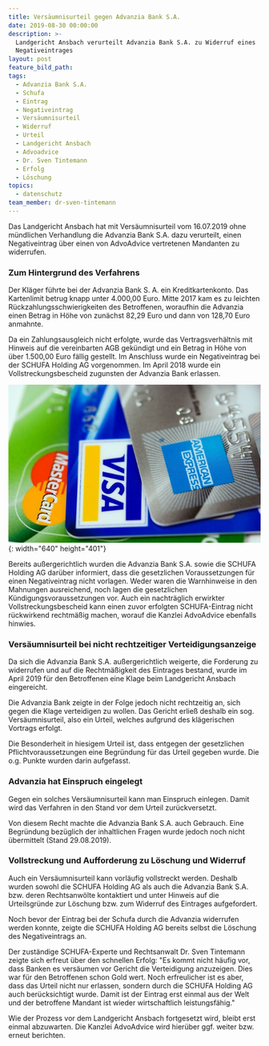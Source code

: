 ```yaml
---
title: Versäumnisurteil gegen Advanzia Bank S.A.
date: 2019-08-30 00:00:00
description: >-
  Landgericht Ansbach verurteilt Advanzia Bank S.A. zu Widerruf eines
  Negativeintrages
layout: post
feature_bild_path:
tags:
  - Advanzia Bank S.A.
  - Schufa
  - Eintrag
  - Negativeintrag
  - Versäumnisurteil
  - Widerruf
  - Urteil
  - Landgericht Ansbach
  - Advoadvice
  - Dr. Sven Tintemann
  - Erfolg
  - Löschung
topics:
  - datenschutz
team_member: dr-sven-tintemann
---
```


Das Landgericht Ansbach hat mit Vers&auml;umnisurteil vom 16.07.2019 ohne m&uuml;ndlichen Verhandlung die Advanzia Bank S.A. dazu verurteilt, einen Negativeintrag &uuml;ber einen von AdvoAdvice vertretenen Mandanten zu widerrufen.&nbsp;

### Zum Hintergrund des Verfahrens

Der Kl&auml;ger f&uuml;hrte bei der Advanzia Bank S. A. ein Kreditkartenkonto. Das Kartenlimit betrug knapp unter 4.000,00 Euro. Mitte 2017 kam es zu leichten R&uuml;ckzahlungsschwierigkeiten des Betroffenen, woraufhin die Advanzia einen Betrag in Höhe von zun&auml;chst 82,29 Euro und dann von 128,70 Euro anmahnte.

Da ein Zahlungsausgleich nicht erfolgte, wurde das Vertragsverh&auml;ltnis mit Hinweis auf die vereinbarten AGB gek&uuml;ndigt und ein Betrag in Höhe von &uuml;ber 1.500,00 Euro f&auml;llig gestellt. Im Anschluss wurde ein Negativeintrag bei der SCHUFA Holding AG vorgenommen. Im April 2018 wurde ein Vollstreckungsbescheid zugunsten der Advanzia Bank erlassen.

![Kreditkarten - Foto Pixabay](/uploads/american-express-89024-640-5.jpg "Kreditkarten können zu Schufa Problemen führen"){: width="640" height="401"}

Bereits au&szlig;ergerichtlich wurden die Advanzia Bank S.A. sowie die SCHUFA Holding AG dar&uuml;ber informiert, dass die gesetzlichen Voraussetzungen f&uuml;r einen Negativeintrag nicht vorlagen. Weder waren die Warnhinweise in den Mahnungen ausreichend, noch lagen die gesetzlichen K&uuml;ndigungsvoraussetzungen vor. Auch ein nachtr&auml;glich erwirkter Vollstreckungsbescheid kann einen zuvor erfolgten SCHUFA-Eintrag nicht r&uuml;ckwirkend rechtm&auml;&szlig;ig machen, worauf die Kanzlei AdvoAdvice ebenfalls hinwies.&nbsp;

### Vers&auml;umnisurteil bei nicht rechtzeitiger Verteidigungsanzeige

Da sich die Advanzia Bank S.A. au&szlig;ergerichtlich weigerte, die Forderung zu widerrufen und auf die Rechtm&auml;&szlig;igkeit des Eintrages bestand, wurde im April 2019 f&uuml;r den Betroffenen eine Klage beim Landgericht Ansbach eingereicht.

Die Advanzia Bank zeigte in der Folge jedoch nicht rechtzeitig an, sich gegen die Klage verteidigen zu wollen. Das Gericht erlie&szlig; deshalb ein sog. Vers&auml;umnisurteil, also ein Urteil, welches aufgrund des kl&auml;gerischen Vortrags erfolgt.

Die Besonderheit in hiesigem Urteil ist, dass entgegen der gesetzlichen Pflichtvoraussetzungen eine Begr&uuml;ndung f&uuml;r das Urteil gegeben wurde. Die o.g. Punkte wurden darin aufgefasst.&nbsp;

### Advanzia hat Einspruch eingelegt

Gegen ein solches Vers&auml;umnisurteil kann man Einspruch einlegen. Damit wird das Verfahren in den Stand vor dem Urteil zur&uuml;ckversetzt.

Von diesem Recht machte die Advanzia Bank S.A. auch Gebrauch. Eine Begr&uuml;ndung bez&uuml;glich der inhaltlichen Fragen wurde jedoch noch nicht &uuml;bermittelt (Stand 29.08.2019).

### Vollstreckung und Aufforderung zu Löschung und Widerruf

Auch ein Vers&auml;umnisurteil kann vorl&auml;ufig vollstreckt werden. Deshalb wurden sowohl die SCHUFA Holding AG als auch die Advanzia Bank S.A. bzw. deren Rechtsanwölte kontaktiert und unter Hinweis auf die Urteilsgr&uuml;nde zur Löschung bzw. zum Widerruf des Eintrages aufgefordert.

Noch bevor der Eintrag bei der Schufa durch die Advanzia widerrufen werden konnte, zeigte die SCHUFA Holding AG bereits selbst die Löschung des Negativeintrags an.&nbsp;

Der zust&auml;ndige SCHUFA-Experte und Rechtsanwalt Dr. Sven Tintemann zeigte sich erfreut &uuml;ber den schnellen Erfolg: "Es kommt nicht h&auml;ufig vor, dass Banken es vers&auml;umen vor Gericht die Verteidigung anzuzeigen. Dies war f&uuml;r den Betroffenen schon Gold wert. Noch erfreulicher ist es aber, dass das Urteil nicht nur erlassen, sondern durch die SCHUFA Holding AG auch ber&uuml;cksichtigt wurde. Damit ist der Eintrag erst einmal aus der Welt und der betroffene Mandant ist wieder wirtschaftlich leistungsf&auml;hig."

Wie der Prozess vor dem Landgericht Ansbach fortgesetzt wird, bleibt erst einmal abzuwarten. Die Kanzlei AdvoAdvice wird hier&uuml;ber ggf. weiter bzw. erneut berichten.&nbsp;